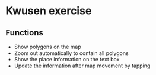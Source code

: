 # Kwusen exercise
## Functions
- Show polygons on the map
- Zoom out automatically to contain all polygons
- Show the place information on the text box
- Update the information after map movement by tapping

